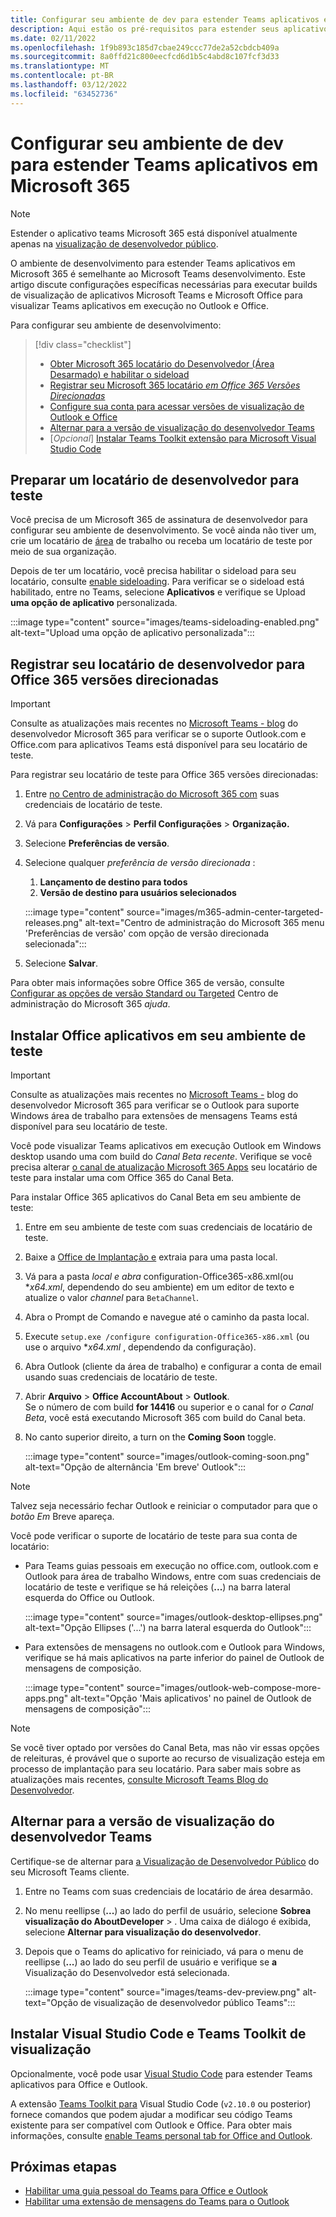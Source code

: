 ```yaml
---
title: Configurar seu ambiente de dev para estender Teams aplicativos em Microsoft 365
description: Aqui estão os pré-requisitos para estender seus aplicativos Teams de Microsoft 365
ms.date: 02/11/2022
ms.openlocfilehash: 1f9b893c185d7cbae249ccc77de2a52cbdcb409a
ms.sourcegitcommit: 8a0ffd21c800eecfcd6d1b5c4abd8c107fcf3d33
ms.translationtype: MT
ms.contentlocale: pt-BR
ms.lasthandoff: 03/12/2022
ms.locfileid: "63452736"
---
```

# <a name="set-up-your-dev-environment-for-extending-teams-apps-across-microsoft-365"></a>Configurar seu ambiente de dev para estender Teams aplicativos em Microsoft 365

> [!NOTE]
> Estender o aplicativo teams Microsoft 365 está disponível atualmente apenas na [visualização de desenvolvedor público](~/resources/dev-preview/developer-preview-intro.md).

O ambiente de desenvolvimento para estender Teams aplicativos em Microsoft 365 é semelhante ao Microsoft Teams desenvolvimento. Este artigo discute configurações específicas necessárias para executar builds de visualização de aplicativos Microsoft Teams e Microsoft Office para visualizar Teams aplicativos em execução no Outlook e Office.

Para configurar seu ambiente de desenvolvimento:

> [!div class="checklist"]
>
> * [Obter Microsoft 365 locatário do Desenvolvedor (Área Desarmado) e habilitar o sideload](#prepare-a-developer-tenant-for-testing)
> * [Registrar seu Microsoft 365 locatário *em Office 365 Versões Direcionadas*](#enroll-your-developer-tenant-for-office-365-targeted-releases)
> * [Configure sua conta para acessar versões de visualização de Outlook e Office](#install-office-apps-in-your-test-environment)
> * [Alternar para a versão de visualização do desenvolvedor Teams](#switch-to-the-developer-preview-version-of-teams)
> * [*Opcional*] [Instalar Teams Toolkit extensão para Microsoft Visual Studio Code](#install-visual-studio-code-and-teams-toolkit-preview-extension)

## <a name="prepare-a-developer-tenant-for-testing"></a>Preparar um locatário de desenvolvedor para teste

Você precisa de um Microsoft 365 de assinatura de desenvolvedor para configurar seu ambiente de desenvolvimento. Se você ainda não tiver um, crie um locatário de [área](/office/developer-program/microsoft-365-developer-program-get-started) de trabalho ou receba um locatário de teste por meio de sua organização.

Depois de ter um locatário, você precisa habilitar o sideload para seu locatário, consulte [enable sideloading](/microsoftteams/platform/concepts/build-and-test/prepare-your-o365-tenant#enable-custom-teams-apps-and-turn-on-custom-app-uploading). Para verificar se o sideload está habilitado, entre no Teams, selecione **Aplicativos** e verifique se Upload **uma opção de aplicativo** personalizada.

:::image type="content" source="images/teams-sideloading-enabled.png" alt-text="Upload uma opção de aplicativo personalizada":::

## <a name="enroll-your-developer-tenant-for-office-365-targeted-releases"></a>Registrar seu locatário de desenvolvedor para Office 365 versões direcionadas

> [!IMPORTANT]
> Consulte as atualizações mais recentes no [Microsoft Teams - blog](https://devblogs.microsoft.com/microsoft365dev/) do desenvolvedor Microsoft 365 para verificar se o suporte Outlook.com e Office.com para aplicativos Teams está disponível para seu locatário de teste.

Para registrar seu locatário de teste para Office 365 versões direcionadas:

1. Entre [no Centro de administração do Microsoft 365 com](https://admin.microsoft.com) suas credenciais de locatário de teste.
1. Vá para **Configurações** >  **Perfil Configurações** >  **Organização.**
1. Selecione **Preferências de versão**.
1. Selecione qualquer *preferência de versão direcionada* :
    1. **Lançamento de destino para todos**
    1. **Versão de destino para usuários selecionados**

    :::image type="content" source="images/m365-admin-center-targeted-releases.png" alt-text="Centro de administração do Microsoft 365 menu 'Preferências de versão' com opção de versão direcionada selecionada":::

1. Selecione **Salvar**.

Para obter mais informações sobre Office 365 de versão, consulte [Configurar as opções de versão Standard ou Targeted](/microsoft-365/admin/manage/release-options-in-office-365?view=o365-worldwide&preserve-view=true#targeted-release) Centro de administração do Microsoft 365 *ajuda*.

## <a name="install-office-apps-in-your-test-environment"></a>Instalar Office aplicativos em seu ambiente de teste

> [!IMPORTANT]
> Consulte as atualizações mais recentes no [Microsoft Teams -](https://devblogs.microsoft.com/microsoft365dev/) blog do desenvolvedor Microsoft 365 para verificar se o Outlook para suporte Windows área de trabalho para extensões de mensagens Teams está disponível para seu locatário de teste.

Você pode visualizar Teams aplicativos em execução Outlook em Windows desktop usando uma com build do *Canal Beta recente*. Verifique se você precisa alterar [o canal de atualização Microsoft 365 Apps](/deployoffice/change-update-channels?WT.mc_id=M365-MVP-5002016) seu locatário de teste para instalar uma com Office 365 do Canal Beta.

Para instalar Office 365 aplicativos do Canal Beta em seu ambiente de teste:

1. Entre em seu ambiente de teste com suas credenciais de locatário de teste.
1. Baixe a [Office de Implantação e](https://www.microsoft.com/download/details.aspx?id=49117) extraia para uma pasta local.
1. Vá para a pasta *local e abra* configuration-Office365-x86.xml(ou **x64.xml*, dependendo do seu ambiente) em um editor de texto e atualize o valor *channel* para `BetaChannel`.
1. Abra o Prompt de Comando e navegue até o caminho da pasta local.
1. Execute `setup.exe /configure configuration-Office365-x86.xml` (ou use o arquivo **x64.xml* , dependendo da configuração).
1. Abra Outlook (cliente da área de trabalho) e configurar a conta de email usando suas credenciais de locatário de teste.
1. Abrir **Arquivo** >  **Office AccountAbout** >  **Outlook**.  
   Se o número de com build **for 14416** ou superior e o canal for *o Canal Beta*, você está executando Microsoft 365 com build do Canal beta.
1. No canto superior direito, a turn on the **Coming Soon** toggle.

    :::image type="content" source="images/outlook-coming-soon.png" alt-text="Opção de alternância 'Em breve' Outlook":::

> [!NOTE]
> Talvez seja necessário fechar Outlook e reiniciar o computador para que o *botão Em* Breve apareça.

Você pode verificar o suporte de locatário de teste para sua conta de locatário:

* Para Teams guias pessoais em execução no office.com, outlook.com e Outlook para área de trabalho Windows, entre com suas credenciais de locatário de teste e verifique se há releições (**...**) na barra lateral esquerda do Office ou Outlook.

    :::image type="content" source="images/outlook-desktop-ellipses.png" alt-text="Opção Ellipses ('...') na barra lateral esquerda do Outlook":::

* Para extensões de mensagens no outlook.com e Outlook para Windows, verifique se há mais aplicativos na parte inferior do  painel de Outlook de mensagens de composição.

    :::image type="content" source="images/outlook-web-compose-more-apps.png" alt-text="Opção 'Mais aplicativos' no painel de Outlook de mensagens de composição":::

> [!NOTE]
> Se você tiver optado por versões do Canal Beta, mas não vir essas opções de releituras, é provável que o suporte ao recurso de visualização esteja em processo de implantação para seu locatário. Para saber mais sobre as atualizações mais recentes, [consulte Microsoft Teams Blog do Desenvolvedor](https://devblogs.microsoft.com/microsoft365dev/).

## <a name="switch-to-the-developer-preview-version-of-teams"></a>Alternar para a versão de visualização do desenvolvedor Teams

Certifique-se de alternar para [a Visualização de Desenvolvedor Público](../resources/dev-preview/developer-preview-intro.md) do seu Microsoft Teams cliente.

1. Entre no Teams com suas credenciais de locatário de área desarmão.
1. No menu reellipse (**...**) ao lado do perfil de usuário, selecione **Sobrea visualização do AboutDeveloper** > . Uma caixa de diálogo é exibida, selecione **Alternar para visualização do desenvolvedor**.
1. Depois que o Teams do aplicativo for reiniciado, vá para o menu de reellipse (**...**) ao lado do seu perfil de usuário e verifique se **a** Visualização do Desenvolvedor está selecionada.

    :::image type="content" source="images/teams-dev-preview.png" alt-text="Opção de visualização de desenvolvedor público Teams":::

## <a name="install-visual-studio-code-and-teams-toolkit-preview-extension"></a>Instalar Visual Studio Code e Teams Toolkit de visualização

Opcionalmente, você pode usar [Visual Studio Code](https://code.visualstudio.com/) para estender Teams aplicativos para Office e Outlook.

A extensão [Teams Toolkit para](https://aka.ms/teams-toolkit) Visual Studio Code (`v2.10.0` ou posterior) fornece comandos que podem ajudar a modificar seu código Teams existente para ser compatível com Outlook e Office. Para obter mais informações, consulte [enable Teams personal tab for Office and Outlook](extend-m365-teams-personal-tab.md).

## <a name="next-steps"></a>Próximas etapas

* [Habilitar uma guia pessoal do Teams para Office e Outlook](extend-m365-teams-personal-tab.md)
* [Habilitar uma extensão de mensagens do Teams para o Outlook](extend-m365-teams-message-extension.md)
